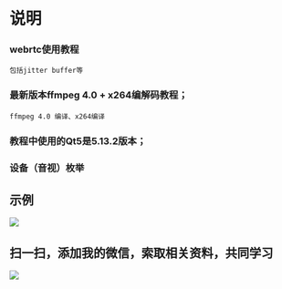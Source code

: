 # 说明
### webrtc使用教程
	包括jitter buffer等
	
### 最新版本ffmpeg 4.0 + x264编解码教程；
	ffmpeg 4.0 编译、x264编译
	
### 教程中使用的Qt5是5.13.2版本；

### 设备（音视）枚举


## 示例
![](https://gitee.com/zoeconor/ffmpeg_webrtc_h264/raw/main/images/demo.png)

## 扫一扫，添加我的微信，索取相关资料，共同学习
![](https://gitee.com/zoeconor/ffmpeg_webrtc_h264/raw/main/images/me1.jpg)